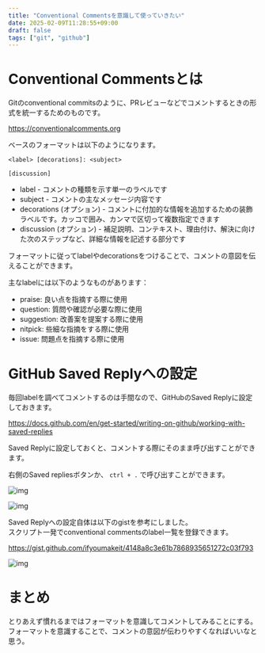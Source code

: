```yaml
---
title: "Conventional Commentsを意識して使っていきたい"
date: 2025-02-09T11:28:55+09:00
draft: false
tags: ["git", "github"]
---
```


# Conventional Commentsとは

Gitのconventional commitsのように、PRレビューなどでコメントするときの形式を統一するためのものです。

<https://conventionalcomments.org>

ベースのフォーマットは以下のようになります。

```text
<label> [decorations]: <subject>

[discussion]
```

- label - コメントの種類を示す単一のラベルです
- subject - コメントの主なメッセージ内容です
- decorations (オプション) - コメントに付加的な情報を追加するための装飾ラベルです。カッコで囲み、カンマで区切って複数指定できます
- discussion (オプション) - 補足説明、コンテキスト、理由付け、解決に向けた次のステップなど、詳細な情報を記述する部分です

フォーマットに従ってlabelやdecorationsをつけることで、コメントの意図を伝えることができます。

主なlabelには以下のようなものがあります：

- praise: 良い点を指摘する際に使用
- question: 質問や確認が必要な際に使用
- suggestion: 改善案を提案する際に使用
- nitpick: 些細な指摘をする際に使用
- issue: 問題点を指摘する際に使用

# GitHub Saved Replyへの設定

毎回labelを調べてコメントするのは手間なので、GitHubのSaved Replyに設定しておきます。

<https://docs.github.com/en/get-started/writing-on-github/working-with-saved-replies>

Saved Replyに設定しておくと、コメントする際にそのまま呼び出すことができます。

右側のSaved repliesボタンか、 `ctrl + .` で呼び出すことができます。

![img](/images/conventional-comments/1.avif)

![img](/images/conventional-comments/2.avif)

Saved Replyへの設定自体は以下のgistを参考にしました。  
スクリプト一発でconventional commentsのlabel一覧を登録できます。

<https://gist.github.com/ifyoumakeit/4148a8c3e61b7868935651272c03f793>

![img](/images/conventional-comments/3.avif)

# まとめ

とりあえず慣れるまではフォーマットを意識してコメントしてみることにする。  
フォーマットを意識することで、コメントの意図が伝わりやすくなればいいなと思う。

